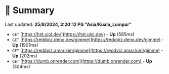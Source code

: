# 📖 Summary
Last updated: **25/8/2024, 3:20:12 PG "Asia/Kuala_Lumpur"**

- `GET` [https://hst.ujol.dev](https://hst.ujol.dev) - **Up** (585ms)
- `GET` [https://reddviz.deno.dev/gimme](https://reddviz.deno.dev/gimme) - **Up** (1901ms)
- `GET` [https://reddviz.amar.kim/gimme](https://reddviz.amar.kim/gimme) - **Up** (202ms)
- `GET` [https://dumb.onrender.com](https://dumb.onrender.com) - **Up** (304ms)
